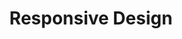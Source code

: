 ---
title: Responsive Design

slides: 

  - content: |

      # Responsive Design

  - content: |

      Definition

  - content: |

      Can just be a plain HTML page, or with CSS.




  - content: |

      ## Chrome Mobile View






  - content: |

      ## Responsive Layout

  - content: |

      Percentage sizing






  - content: |

      ## Responsive Text


  - content: |

      vw, vh, vmin, vmax



---